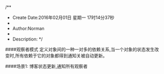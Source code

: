 /**
* Create Date:2016年02月01日 星期一 17时14分37秒
* 
* Author:Norman
* 
* Description: 
*/

####观察者模式
    定义对象间的一种一对多的依赖关系,当一个对象的状态发生改变时,所有依赖于它的对象都得到通知关被自动更新。

####场景1:
    博客状态更新,通知所有观察者
